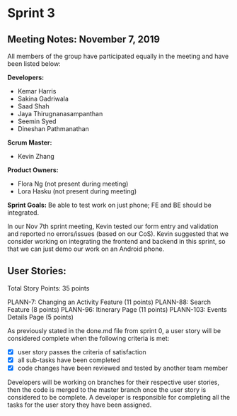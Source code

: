 # Sprint 3
## Meeting Notes: November 7, 2019
All members of the group have participated equally in the meeting and have been listed below:

**Developers:**
* Kemar Harris
* Sakina Gadriwala
* Saad Shah
* Jaya Thirugnanasampanthan
* Seemin Syed
* Dineshan Pathmanathan

**Scrum Master:**
- Kevin Zhang

**Product Owners:**
- Flora Ng (not present during meeting)
- Lora Hasku (not present during meeting)

**Sprint Goals:**
Be able to test work on just phone; FE and BE should be integrated.

In our Nov 7th sprint meeting, Kevin tested our form entry and validation and reported no errors/issues (based on our CoS). Kevin suggested that we consider working on integrating the frontend and backend in this sprint, so that we can just demo our work on an Android phone.

## User Stories:
Total Story Points: 35 points 

PLANN-7: Changing an Activity Feature (11 points)
PLANN-88: Search Feature (8 points)
PLANN-96: Itinerary Page (11 points)
PLANN-103: Events Details Page (5 points)

As previously stated in the done.md file from sprint 0, a user story will be considered complete when the following criteria is met:
- [x] user story passes the criteria of satisfaction
- [x] all sub-tasks have been completed
- [x] code changes have been reviewed and tested by another team member

Developers will be working on branches for their respective user stories, then the code is merged to the master branch once the user story is considered to be complete. A developer is responsible for completing all the tasks for the user story they have been assigned.
